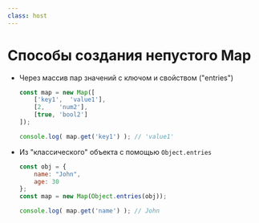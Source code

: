 ```yaml
---
class: host
---
```


# Способы создания непустого Map

<v-clicks at="0">
<ul>

<li>

Через массив пар значений с ключом и свойством ("entries")
```js
const map = new Map([
    ['key1',  'value1'],
    [2,    'num2'],
    [true, 'bool2']
]);

console.log( map.get('key1') ); // 'value1'
```
</li>

<li>

Из "классического" объекта с помощью `Object.entries`
```js
const obj = {
    name: "John",
    age: 30
};
const map = new Map(Object.entries(obj));

console.log( map.get('name') ); // John
```
</li>

</ul>
</v-clicks>

<style>
.host code {
    font-size: 1rem;
}

.host li p {
    margin-bottom: 0.25rem;
}
</style>
